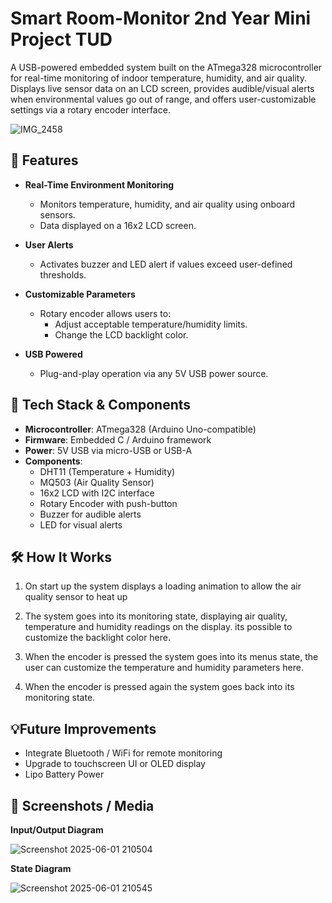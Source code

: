 # Smart Room-Monitor 2nd Year Mini Project TUD

A USB-powered embedded system built on the ATmega328 microcontroller for real-time monitoring of indoor temperature, humidity, and air quality. Displays live sensor data on an LCD screen, provides audible/visual alerts when environmental values go out of range, and offers user-customizable settings via a rotary encoder interface.

![IMG_2458](https://github.com/user-attachments/assets/ee2c45a8-06cc-4976-81b7-23200d3329cf)

## 🔧 Features

- **Real-Time Environment Monitoring**
  - Monitors temperature, humidity, and air quality using onboard sensors.
  - Data displayed on a 16x2 LCD screen.
  
- **User Alerts**
  - Activates buzzer and LED alert if values exceed user-defined thresholds.
  
- **Customizable Parameters**
  - Rotary encoder allows users to:
    - Adjust acceptable temperature/humidity limits.
    - Change the LCD backlight color.
  
- **USB Powered**
  - Plug-and-play operation via any 5V USB power source.

## 🧠 Tech Stack & Components

- **Microcontroller**: ATmega328 (Arduino Uno-compatible)
-  **Firmware**: Embedded C / Arduino framework
- **Power**: 5V USB via micro-USB or USB-A
- **Components**:
  - DHT11 (Temperature + Humidity)
  - MQ503 (Air Quality Sensor)
  - 16x2 LCD with I2C interface
  - Rotary Encoder with push-button
  - Buzzer for audible alerts
  - LED for visual alerts

## 🛠️ How It Works

1. On start up the system displays a loading animation to allow the air quality sensor to heat up

2. The system goes into its monitoring state, displaying air quality, temperature and humidity readings on the display. its possible to customize the backlight color here.
3. When the encoder is pressed the system goes into its menus state, the user can customize the temperature and humidity parameters here.
4. When the encoder is pressed again the system goes back into its monitoring state.

## 💡Future Improvements

- Integrate Bluetooth / WiFi for remote monitoring
- Upgrade to touchscreen UI or OLED display
- Lipo Battery Power

## 📸 Screenshots / Media

 **Input/Output Diagram**
 
![Screenshot 2025-06-01 210504](https://github.com/user-attachments/assets/11fefbc9-64a6-42c8-b282-090952b944ae)

 **State Diagram**
 
![Screenshot 2025-06-01 210545](https://github.com/user-attachments/assets/69fddbdb-38e8-4065-92b9-37dd44a8eb5f)
